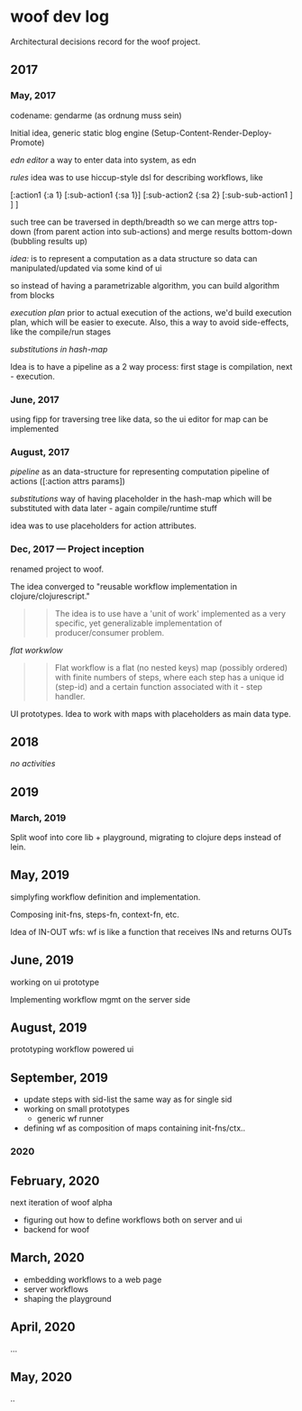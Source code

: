 # woof dev log

Architectural decisions record for the woof project.

## 2017

### May, 2017

codename: gendarme (as ordnung muss sein)

Initial idea, generic static blog engine (Setup-Content-Render-Deploy-Promote)

*edn editor*
a way to enter data into system, as edn

*rules*
idea was to use hiccup-style dsl for describing workflows, like

[:action1 {:a 1}
    [:sub-action1 {:sa 1}]
    [:sub-action2 {:sa 2}
        [:sub-sub-action1  ]
    ]
]

such tree can be traversed in depth/breadth so we can merge attrs top-down (from parent action into sub-actions) and merge results bottom-down (bubbling results up)

_idea:_ is to represent a computation as a data structure
so data can manipulated/updated via some kind of ui

so instead of having a parametrizable algorithm, you can build algorithm from blocks

*execution plan*
prior to actual execution of the actions, we'd build execution plan, which will be easier to execute.
Also, this a way to avoid side-effects, like the compile/run stages

*substitutions in hash-map*

Idea is to have a pipeline as a 2 way process: 
first stage is compilation, next - execution.

### June, 2017

using fipp for traversing tree like data, so the ui editor for map can be implemented

### August, 2017

*pipeline* 
as an data-structure for representing computation
pipeline of actions ([:action attrs params])

*substitutions*
way of having placeholder in the hash-map which will be substituted with data later - again compile/runtime stuff

idea was to use placeholders for action attributes.

### Dec, 2017 — Project inception

renamed project to woof.

The idea converged to "reusable workflow implementation in clojure/clojurescript."

>> The idea is to use have a 'unit of work' implemented as a very specific, yet generalizable implementation of producer/consumer problem.

*flat workwlow*

>> Flat workflow is a flat (no nested keys) map (possibly ordered) with finite numbers of steps, where each step has a unique id (step-id) and a certain function associated with it - step handler.

UI prototypes.
Idea to work with maps with placeholders as main data type. 

## 2018

*no activities*

## 2019

### March, 2019

Split woof into core lib + playground, migrating to clojure deps instead of lein.

## May, 2019

simplyfing workflow definition and implementation.

Composing init-fns, steps-fn, context-fn, etc.

Idea of IN-OUT wfs: wf is like a function that receives INs and returns OUTs


## June, 2019

working on ui prototype

Implementing workflow mgmt on the server side 

## August, 2019

prototyping workflow powered ui 

## September, 2019

* update steps with sid-list the same way as for single sid
* working on small prototypes
    - generic wf runner
* defining wf as composition of maps containing init-fns/ctx..


### 2020

## February, 2020

next iteration of woof alpha

* figuring out how to define workflows both on server and ui
* backend for woof  

## March, 2020 

* embedding workflows to a web page
* server workflows
* shaping the playground

## April, 2020

...

## May, 2020

..